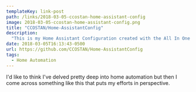 ```yaml
---
templateKey: link-post
path: /links/2018-03-05-ccostan-home-assistant-config
image: 2018-03-05-ccostan-home-assistant-config.png
title: "CCOSTAN/Home-AssistantConfig"
description:
  "This is my Home Assistant Configuration created with the All In One installer expanded to 16GB. I update it pretty regularly. Home Assistant runs on my Raspberry Pi 3 with Aeon Labs Z Wave Stick (GEN 5). I've also added a 433Mhz Transmitter and receiver. The main SD Card was upgraded to 16GB."
date: 2018-03-05T16:13:43-0500
url: https://github.com/CCOSTAN/Home-AssistantConfig
tags:
  - Home Automation
---
```

I'd like to think I've delved pretty deep into home automation but then I come across something like this that puts my efforts in perspective.
